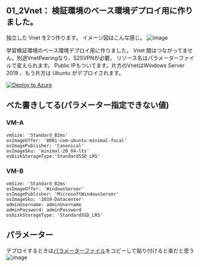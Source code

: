 ## 01_2Vnet： 検証環境のベース環境デプロイ用に作りました。

独立した Vnet を2つ作ります。
イメージ図はこんな感じ。
![image](https://github.com/aktsmm/Iac/assets/71251920/be8b2d22-f031-4076-9c0c-8b8ca5e5e215)

学習検証環境のベース環境デプロイ用に作りました。
Vnet 間はつながってません。別途VnetPeeringなり、S2SVPNが必要。
リソース名はパラメーターファイルで変えられます。
Public IPもついてます。片方のVnetはWindows Server 2019 、もう片方は Ubuntu がデプロイされます。

[![Deploy to Azure](https://aka.ms/deploytoazurebutton)](https://portal.azure.com/#create/Microsoft.Template/uri/https%3A%2F%2Fraw.githubusercontent.com%2Faktsmm%2FIac%2Fmain%2F01_2Vnet%2Fmain.json)



## べた書きしてる(パラメーター指定できない値)
### VM-A
    vmSize: 'Standard_B2ms'
    osImageOffer: '0001-com-ubuntu-minimal-focal'
    osImagePublisher: 'Canonical'
    osImageSku: 'minimal-20_04-lts'
    osDiskStorageType:'StandardSSD_LRS'
### VM-B
    vmSize: 'Standard_B2ms'
    osImageOffer: 'WindowsServer'
    osImagePublisher: 'MicrosoftWindowsServer'
    osImageSku: '2019-Datacenter'
    adminUsername: adminUsername
    adminPassword: adminPassword
    osDiskStorageType: 'StandardSSD_LRS'

## パラメーター
デプロイするときは[パラメーターファイル](https://github.com/aktsmm/Iac/blob/main/01_2Vnet/parameters.json)をコピーして貼り付けると楽だと思う
![image](https://github.com/aktsmm/Iac/assets/71251920/9b03ffce-273d-42ee-bb2d-f552eace5d36)
